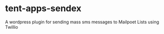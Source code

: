 # tent-apps-sendex
A wordpress plugin for sending mass sms messages to Mailpoet Lists using Twillio
